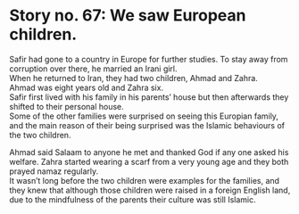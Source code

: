 Story no. 67: We saw European children.
=======================================

Safir had gone to a country in Europe for further studies. To stay away
from corruption over there, he married an Irani girl.  
 When he returned to Iran, they had two children, Ahmad and Zahra.  
 Ahmad was eight years old and Zahra six.  
 Safir first lived with his family in his parents’ house but then
afterwards they shifted to their personal house.  
 Some of the other families were surprised on seeing this Europian
family, and the main reason of their being surprised was the Islamic
behaviours of the two children.

Ahmad said Salaam to anyone he met and thanked God if any one asked his
welfare. Zahra started wearing a scarf from a very young age and they
both prayed namaz regularly.  
 It wasn’t long before the two children were examples for the families,
and they knew that although those children were raised in a foreign
English land, due to the mindfulness of the parents their culture was
still Islamic.


